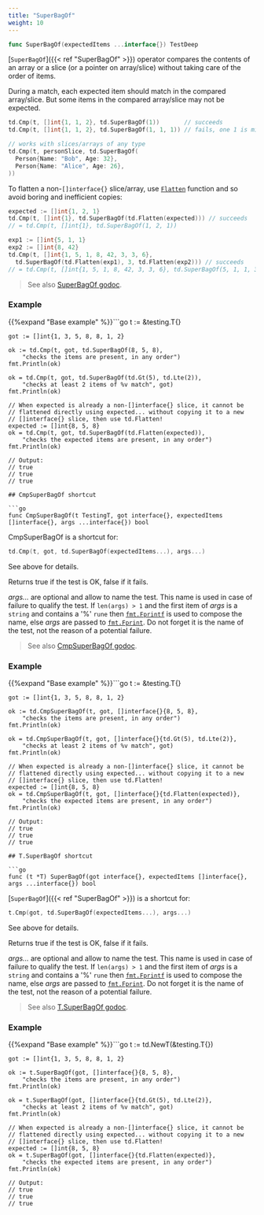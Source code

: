 ```yaml
---
title: "SuperBagOf"
weight: 10
---
```


```go
func SuperBagOf(expectedItems ...interface{}) TestDeep
```

[`SuperBagOf`]({{< ref "SuperBagOf" >}}) operator compares the contents of an array or a slice (or a
pointer on array/slice) without taking care of the order of items.

During a match, each expected item should match in the compared
array/slice. But some items in the compared array/slice may not be
expected.

```go
td.Cmp(t, []int{1, 1, 2}, td.SuperBagOf(1))       // succeeds
td.Cmp(t, []int{1, 1, 2}, td.SuperBagOf(1, 1, 1)) // fails, one 1 is missing

// works with slices/arrays of any type
td.Cmp(t, personSlice, td.SuperBagOf(
  Person{Name: "Bob", Age: 32},
  Person{Name: "Alice", Age: 26},
))
```

To flatten a non-`[]interface{}` slice/array, use [`Flatten`](https://pkg.go.dev/github.com/maxatome/go-testdeep/td#Flatten) function
and so avoid boring and inefficient copies:

```go
expected := []int{1, 2, 1}
td.Cmp(t, []int{1}, td.SuperBagOf(td.Flatten(expected))) // succeeds
// = td.Cmp(t, []int{1}, td.SuperBagOf(1, 2, 1))

exp1 := []int{5, 1, 1}
exp2 := []int{8, 42}
td.Cmp(t, []int{1, 5, 1, 8, 42, 3, 3, 6},
  td.SuperBagOf(td.Flatten(exp1), 3, td.Flatten(exp2))) // succeeds
// = td.Cmp(t, []int{1, 5, 1, 8, 42, 3, 3, 6}, td.SuperBagOf(5, 1, 1, 3, 8, 42))
```


> See also [<i class='fas fa-book'></i> SuperBagOf godoc](https://pkg.go.dev/github.com/maxatome/go-testdeep/td#SuperBagOf).

### Example

{{%expand "Base example" %}}```go
	t := &testing.T{}

	got := []int{1, 3, 5, 8, 8, 1, 2}

	ok := td.Cmp(t, got, td.SuperBagOf(8, 5, 8),
		"checks the items are present, in any order")
	fmt.Println(ok)

	ok = td.Cmp(t, got, td.SuperBagOf(td.Gt(5), td.Lte(2)),
		"checks at least 2 items of %v match", got)
	fmt.Println(ok)

	// When expected is already a non-[]interface{} slice, it cannot be
	// flattened directly using expected... without copying it to a new
	// []interface{} slice, then use td.Flatten!
	expected := []int{8, 5, 8}
	ok = td.Cmp(t, got, td.SuperBagOf(td.Flatten(expected)),
		"checks the expected items are present, in any order")
	fmt.Println(ok)

	// Output:
	// true
	// true
	// true

```{{% /expand%}}
## CmpSuperBagOf shortcut

```go
func CmpSuperBagOf(t TestingT, got interface{}, expectedItems []interface{}, args ...interface{}) bool
```

CmpSuperBagOf is a shortcut for:

```go
td.Cmp(t, got, td.SuperBagOf(expectedItems...), args...)
```

See above for details.

Returns true if the test is OK, false if it fails.

*args...* are optional and allow to name the test. This name is
used in case of failure to qualify the test. If `len(args) > 1` and
the first item of *args* is a `string` and contains a '%' `rune` then
[`fmt.Fprintf`](https://pkg.go.dev/fmt/#Fprintf) is used to compose the name, else *args* are passed to
[`fmt.Fprint`](https://pkg.go.dev/fmt/#Fprint). Do not forget it is the name of the test, not the
reason of a potential failure.


> See also [<i class='fas fa-book'></i> CmpSuperBagOf godoc](https://pkg.go.dev/github.com/maxatome/go-testdeep/td#CmpSuperBagOf).

### Example

{{%expand "Base example" %}}```go
	t := &testing.T{}

	got := []int{1, 3, 5, 8, 8, 1, 2}

	ok := td.CmpSuperBagOf(t, got, []interface{}{8, 5, 8},
		"checks the items are present, in any order")
	fmt.Println(ok)

	ok = td.CmpSuperBagOf(t, got, []interface{}{td.Gt(5), td.Lte(2)},
		"checks at least 2 items of %v match", got)
	fmt.Println(ok)

	// When expected is already a non-[]interface{} slice, it cannot be
	// flattened directly using expected... without copying it to a new
	// []interface{} slice, then use td.Flatten!
	expected := []int{8, 5, 8}
	ok = td.CmpSuperBagOf(t, got, []interface{}{td.Flatten(expected)},
		"checks the expected items are present, in any order")
	fmt.Println(ok)

	// Output:
	// true
	// true
	// true

```{{% /expand%}}
## T.SuperBagOf shortcut

```go
func (t *T) SuperBagOf(got interface{}, expectedItems []interface{}, args ...interface{}) bool
```

[`SuperBagOf`]({{< ref "SuperBagOf" >}}) is a shortcut for:

```go
t.Cmp(got, td.SuperBagOf(expectedItems...), args...)
```

See above for details.

Returns true if the test is OK, false if it fails.

*args...* are optional and allow to name the test. This name is
used in case of failure to qualify the test. If `len(args) > 1` and
the first item of *args* is a `string` and contains a '%' `rune` then
[`fmt.Fprintf`](https://pkg.go.dev/fmt/#Fprintf) is used to compose the name, else *args* are passed to
[`fmt.Fprint`](https://pkg.go.dev/fmt/#Fprint). Do not forget it is the name of the test, not the
reason of a potential failure.


> See also [<i class='fas fa-book'></i> T.SuperBagOf godoc](https://pkg.go.dev/github.com/maxatome/go-testdeep/td#T.SuperBagOf).

### Example

{{%expand "Base example" %}}```go
	t := td.NewT(&testing.T{})

	got := []int{1, 3, 5, 8, 8, 1, 2}

	ok := t.SuperBagOf(got, []interface{}{8, 5, 8},
		"checks the items are present, in any order")
	fmt.Println(ok)

	ok = t.SuperBagOf(got, []interface{}{td.Gt(5), td.Lte(2)},
		"checks at least 2 items of %v match", got)
	fmt.Println(ok)

	// When expected is already a non-[]interface{} slice, it cannot be
	// flattened directly using expected... without copying it to a new
	// []interface{} slice, then use td.Flatten!
	expected := []int{8, 5, 8}
	ok = t.SuperBagOf(got, []interface{}{td.Flatten(expected)},
		"checks the expected items are present, in any order")
	fmt.Println(ok)

	// Output:
	// true
	// true
	// true

```{{% /expand%}}
